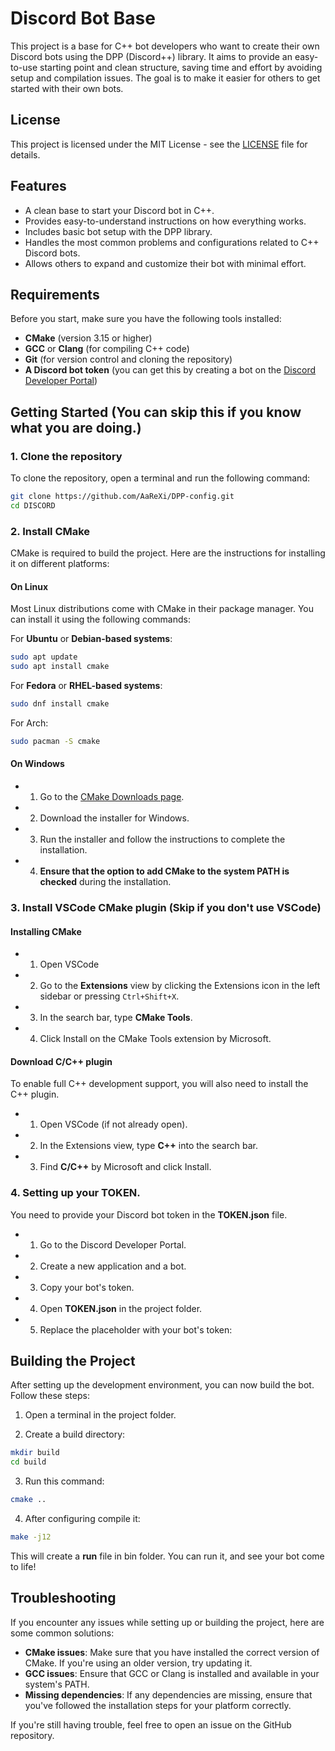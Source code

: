 # Discord Bot Base

This project is a base for C++ bot developers who want to create their own Discord bots using the DPP (Discord++) library. It aims to provide an easy-to-use starting point and clean structure, saving time and effort by avoiding setup and compilation issues. The goal is to make it easier for others to get started with their own bots.

## License

This project is licensed under the MIT License - see the [LICENSE](LICENSE) file for details.

## Features

- A clean base to start your Discord bot in C++.
- Provides easy-to-understand instructions on how everything works.
- Includes basic bot setup with the DPP library.
- Handles the most common problems and configurations related to C++ Discord bots.
- Allows others to expand and customize their bot with minimal effort.

## Requirements

Before you start, make sure you have the following tools installed:

- **CMake** (version 3.15 or higher)
- **GCC** or **Clang** (for compiling C++ code)
- **Git** (for version control and cloning the repository)
- **A Discord bot token** (you can get this by creating a bot on the [Discord Developer Portal](https://discord.com/developers/applications))

## Getting Started (You can skip this if you know what you are doing.)

### 1. Clone the repository

To clone the repository, open a terminal and run the following command:

```bash
git clone https://github.com/AaReXi/DPP-config.git
cd DISCORD
```

### 2. Install CMake

CMake is required to build the project. Here are the instructions for installing it on different platforms:

#### On Linux

Most Linux distributions come with CMake in their package manager. You can install it using the following commands:

For **Ubuntu** or **Debian-based systems**:

```bash
sudo apt update
sudo apt install cmake
```

For **Fedora** or **RHEL-based systems**:
```bash
sudo dnf install cmake
```

For Arch:
```bash
sudo pacman -S cmake
```

#### On Windows

- 1. Go to the [CMake Downloads page](https://cmake.org/download/).
- 2. Download the installer for Windows.
- 3. Run the installer and follow the instructions to complete the installation.
- 4. **Ensure that the option to add CMake to the system PATH is checked** during the installation.

### 3. Install VSCode CMake plugin (Skip if you **don't use** VSCode)

#### Installing CMake

- 1. Open VSCode
- 2. Go to the **Extensions** view by clicking the Extensions icon in the left sidebar or pressing `Ctrl+Shift+X`.
- 3. In the search bar, type **CMake Tools**.
- 4. Click Install on the CMake Tools extension by Microsoft.

#### Download C/C++ plugin

To enable full C++ development support, you will also need to install the C++ plugin.

- 1. Open VSCode (if not already open).
- 2. In the Extensions view, type **C++** into the search bar.
- 3. Find **C/C++** by Microsoft and click Install.

### 4. Setting up your TOKEN.

You need to provide your Discord bot token in the **TOKEN.json** file.

- 1. Go to the Discord Developer Portal.
- 2. Create a new application and a bot.
- 3. Copy your bot's token.
- 4. Open **TOKEN.json** in the project folder.
- 5. Replace the placeholder with your bot's token:

## Building the Project

After setting up the development environment, you can now build the bot. Follow these steps:

1. Open a terminal in the project folder.

2. Create a build directory:
```bash
mkdir build
cd build
```

3. Run this command:
```bash
cmake ..
```

4. After configuring compile it:
```bash
make -j12
```

This will create a **run** file in bin folder. You can run it, and see your bot come to life!

## Troubleshooting

If you encounter any issues while setting up or building the project, here are some common solutions:

- **CMake issues**: Make sure that you have installed the correct version of CMake. If you're using an older version, try updating it.
- **GCC issues**: Ensure that GCC or Clang is installed and available in your system's PATH.
- **Missing dependencies**: If any dependencies are missing, ensure that you've followed the installation steps for your platform correctly.

If you're still having trouble, feel free to open an issue on the GitHub repository.
